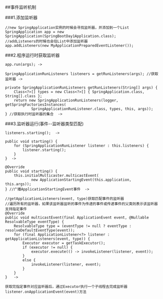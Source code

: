 ##事件监听机制

###1.添加监听器
    
    //new SpringApplication实例的时候会寻找监听器，并添加到一个List
    SpringApplication app = new SpringApplication(SpringBootDay1Application.class);
    //addListeners的时候也会往List中添加监听器		
    app.addListeners(new MyApplicationPreparedEventListener());
    		
###2.程序运行时获取监听器
    		
    app.run(args); ->
    
    SpringApplicationRunListeners listeners = getRunListeners(args); //获取监听器 ->
    
    private SpringApplicationRunListeners getRunListeners(String[] args) {
        Class<?>[] types = new Class<?>[] { SpringApplication.class, String[].class };
        return new SpringApplicationRunListeners(logger, getSpringFactoriesInstances(
                SpringApplicationRunListener.class, types, this, args));
    } //获取执行时监听器的集合  ->
    
###3.监听器运行(事件--监听器类型匹配)

    listeners.starting();  ->
    
    public void starting() {
        for (SpringApplicationRunListener listener : this.listeners) {
            listener.starting();
        }
    }  ->
    
    @Override
    public void starting() {
        this.initialMulticaster.multicastEvent(
                new ApplicationStartingEvent(this.application, this.args));
    } //广播ApplicationStartingEvent事件  ->
    
    //getApplicationListeners(event, type)获取匹配事件的监听器
    //遍历所有的监听器，如果该监听器监听的事件为传递的事件或传递事件的父类则表示该监听器支持指定事件
    @Override
    public void multicastEvent(final ApplicationEvent event, @Nullable ResolvableType eventType) {
        ResolvableType type = (eventType != null ? eventType : resolveDefaultEventType(event));
        for (final ApplicationListener<?> listener : getApplicationListeners(event, type)) {
            Executor executor = getTaskExecutor();
            if (executor != null) {
                executor.execute(() -> invokeListener(listener, event));
            }
            else {
                invokeListener(listener, event);
            }
        }
    }   ->
    
    获取完指定事件对应监听器后，通过Executor执行一个子线程去完成监听器listener.onApplicationEvent(event)方法
    
    